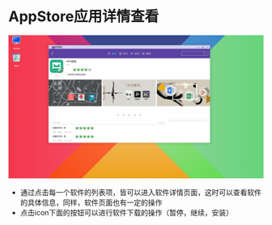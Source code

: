 
# AppStore应用详情查看

![](../pic/soft/detail.png)

 - 通过点击每一个软件的列表项，皆可以进入软件详情页面，这时可以查看软件的具体信息，同样，软件页面也有一定的操作
 - 点击icon下面的按钮可以进行软件下载的操作（暂停，继续，安装）
